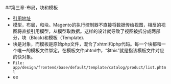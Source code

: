 
##第三章-布局，块和模板
- [引用地址](http://justcoding.iteye.com/blog/1584694)
- 模型，布局，和块。Magento的执行控制器不直接将数据传给视图，相反的视图将直接引用模型，从模型取数据。这样的设计就导致了视图被拆分成两部分，块（Block)和模板（Template).
- 块是对象，而模板是原始php文件，混合了xhtml和php代码。每一个块都和一个唯一的模板文件绑定。在模板文件phtml中，“$this”就是指该模板文件对应的快对象。
- `File: app/design/frontend/base/default/template/catalog/product/list.phtml`
- ee